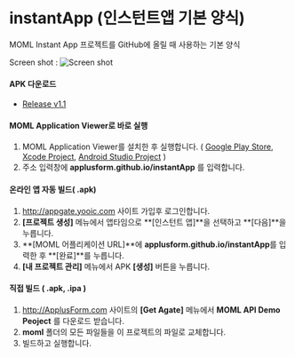 # instantApp (인스턴트앱 기본 양식)
MOML Instant App 프로젝트를 GitHub에 올릴 때 사용하는 기본 양식

Screen shot :
![Screen shot](http://applusform.github.io/instantApp/screenshot1.png)

#### APK 다운로드
* [Release v1.1](https://github.com/applusform/instantApp/releases/download/v1.1/io.github.applusform.instantApp.apk)

#### MOML Application Viewer로 바로 실행
1. MOML Application Viewer를 설치한 후 실행합니다. ( [Google Play Store](https://play.google.com/store/apps/details?id=org.mospi.momlappviewer), [Xcode Project](https://github.com/applusform/MOMLAppViewer_iOS), [Android Studio Project](https://github.com/applusform/MOMLAppViewer_Android_Studio) )
2. 주소 입력창에 **applusform.github.io/instantApp** 를 입력합니다.

#### 온라인 앱 자동 빌드( .apk)
1. http://appgate.yooic.com 사이트 가입후 로그인합니다.
2. **[프로젝트 생성]** 메뉴에서 앱타임으로 **[인스턴트 앱]**을 선택하고 **[다음]**을 누릅니다.
3. **[MOML 어플리케이션 URL]**에 **applusform.github.io/instantApp**를 입력한 후 **[완료]**를 누릅니다.
4. **[내 프로젝트 관리]** 메뉴에서 APK **[생성]** 버튼을 누릅니다.

#### 직접 빌드 ( .apk, .ipa )
1. http://ApplusForm.com 사이트의 **[Get Agate]** 메뉴에서 **MOML API Demo Peoject** 를 다운로드 받습니다.
2. **moml** 폴더의 모든 파일들을 이 프로젝트의 파일로 교체합니다.
3. 빌드하고 실행합니다.

